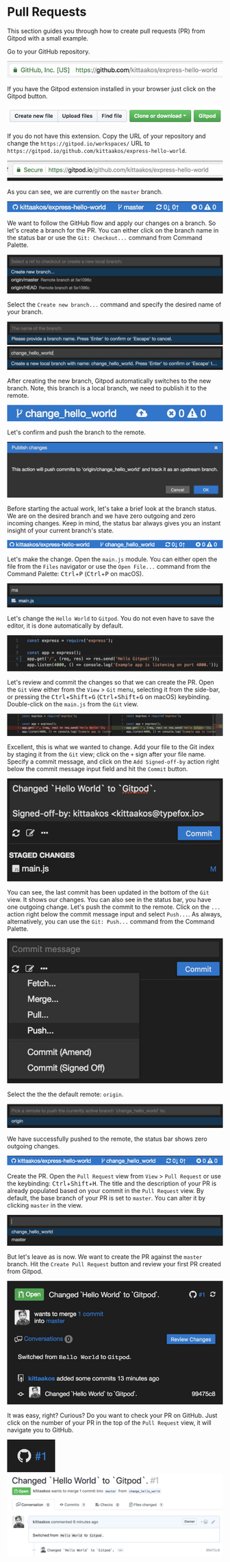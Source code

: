 # Pull Requests

This section guides you through how to create pull requests (PR) from Gitpod with a small example.

Go to your GitHub repository.

![](./images/4_3_2_Pull_Requests/go_to_your_github_repository.jpg)

If you have the Gitpod extension installed in your browser just click on the Gitpod button.

![](./images/4_3_2_Pull_Requests/gitpod_button.jpg)

If you do not have this extension. Copy the URL of your repository and change the  `https://gitpod.io/workspaces/` URL to `https://gitpod.io/github.com/kittaakos/express-hello-world`.

![](./images/4_3_2_Pull_Requests/gitpod_button_in_action.jpg)

As you can see, we are currently on the `master` branch.

![](./images/4_3_2_Pull_Requests/current_branch_status.jpg)

We want to follow the GitHub flow and apply our changes on a branch. So let's create a branch for the PR. You can either click on the branch name in the status bar or use the `Git: Checkout...` command from Command Palette.

![](./images/4_3_2_Pull_Requests/command_palette_new_branch.jpg)

Select the `Create new branch...` command and specify the desired name of your branch.

![](./images/4_3_2_Pull_Requests/command_palette_create_branch.jpg)
![](./images/4_3_2_Pull_Requests/command_palette_give_the_branch_name.jpg)

After creating the new branch, Gitpod automatically switches to the new branch. Note, this branch is a local branch, we need to publish it to the remote.

![](./images/4_3_2_Pull_Requests/publish_branch_to_remote.jpg)

Let's confirm and push the branch to the remote.

![](./images/4_3_2_Pull_Requests/publish_branch_to_remote_confirm.jpg)

Before starting the actual work, let's take a brief look at the branch status. We are on the desired branch and we have zero outgoing and zero incoming changes. Keep in mind, the status bar always gives you an instant insight of your current branch's state.

![](./images/4_3_2_Pull_Requests/new_branch_status.jpg)

Let's make the change. Open the `main.js` module. You can either open the file from the `Files` navigator or use the `Open File...` command from the Command Palette: <kbd>Ctrl</kbd>+<kbd>P</kbd> (<kbd>Ctrl</kbd>+<kbd>P</kbd> on macOS).

![](./images/4_3_2_Pull_Requests/open_main_js.jpg)

Let's change the `Hello World` to `Gitpod`. You do not even have to save the editor, it is done automatically by default.

![](./images/4_3_2_Pull_Requests/make_your_changes.jpg)

Let's review and commit the changes so that we can create the PR. Open the `Git` view either from the `View` > `Git` menu, selecting it from the side-bar, or pressing the <kbd>Ctrl</kbd>+<kbd>Shift</kbd>+<kbd>G</kbd> (<kbd>Ctrl</kbd>+<kbd>Shift</kbd>+<kbd>G</kbd> on macOS) keybinding. Double-click on the `main.js` from the `Git` view.

![](./images/4_3_2_Pull_Requests/review_your_changes.jpg)

Excellent, this is what we wanted to change. Add your file to the Git index by staging it from the `Git` view; click on the `+` sign after your file name. Specify a commit message, and click on the `Add Signed-off-by` action right below the commit message input field and hit the `Commit` button.

![](./images/4_3_2_Pull_Requests/commit_your_changes.jpg)

You can see, the last commit has been updated in the bottom of the `Git` view. It shows our changes. You can also see in the status bar, you have one outgoing change. Let's push the commit to the remote. Click on the `...` action right below the commit message input and select `Push...`. As always, alternatively, you can use the `Git: Push...` command from the Command Palette.

![](./images/4_3_2_Pull_Requests/push_your_changes.jpg)

Select the the the default remote: `origin`.

![](./images/4_3_2_Pull_Requests/push_your_changes_to_remote.jpg)

We have successfully pushed to the remote, the status bar shows zero outgoing changes.

![](./images/4_3_2_Pull_Requests/new_branch_status_verify.jpg)

Create the PR. Open the `Pull Request` view from `View` > `Pull Request` or use the keybinding: <kbd>Ctrl</kbd>+<kbd>Shift</kbd>+<kbd>H</kbd>. The title and the description of your PR is already populated based on your commit in the `Pull Request` view. By default, the base branch of your PR is set to `master`. You can alter it by clicking `master` in the view.

![](./images/4_3_2_Pull_Requests/select_base_branch.jpg)

But let's leave as is now. We want to create the PR against the `master` branch. Hit the `Create Pull Request` button and review your first PR created from Gitpod.

![](./images/4_3_2_Pull_Requests/your_pr.jpg)

It was easy, right? Curious? Do you want to check your PR on GitHub. Just click on the number of your PR in the top of the `Pull Request` view, it will navigate you to GitHub.

![](./images/4_3_2_Pull_Requests/go_to_gh.jpg)
![](./images/4_3_2_Pull_Requests/review_your_pr_in_gh.jpg)



